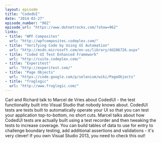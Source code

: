 ```yaml
---
layout: episode
title: "CodedUI"
date: "2014-03-27"
episode_number: "962"
episode_url: "https://www.dotnetrocks.com/?show=962"
links:
- title: "WPF Composites"
  url: "http://wpfcomposites.codeplex.com/"
- title: "Verifying Code by Using UI Automation"
  url: "http://msdn.microsoft.com/en-us/library/dd286726.aspx"
- title: "Coded UI Test Enhanced Framework"
  url: "http://cuite.codeplex.com/"
- title: "Experitest"
  url: "http://experitest.com/"
- title: "Page Objects"
  url: "https://code.google.com/p/selenium/wiki/PageObjects"
- title: "froglogic"
  url: "http://www.froglogic.com/"
---
```


Carl and Richard talk to Marcel de Vries about CodedUI - the test functionality built into Visual Studio that nobody knows about. CodedUI tests are tests built to automatically operate your UI so that you can test your application top-to-bottom, no short cuts. Marcel talks about how CodedUI tests are actually built using a test recorder and then tweaking the tests to increase coverage. You can build tables of data to use for entry to challenge boundary testing, add additional assertions and validations - it's very clever! If you own Visual Studio 2013, you need to check this out!
